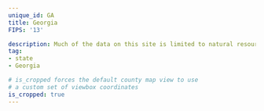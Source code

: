 ```yaml
---
unique_id: GA
title: Georgia
FIPS: '13'

description: Much of the data on this site is limited to natural resource extraction on federal land, which represents 4% of all land in Georgia.
tag:
- state
- Georgia

# is_cropped forces the default county map view to use
# a custom set of viewbox coordinates
is_cropped: true
---
```

